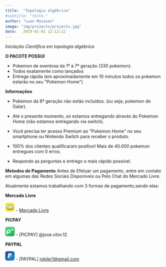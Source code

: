```yaml
---
title:  "Topologia algébrica"
#subtitle: "teste."
author: "Luan Moieses"
image: "img/projects/projects.jpg"
date:   2019-01-01 12:12:12
---
```



*Iniciação Científica em topologia algébrica*


**O PACOTE POSSUI**
-  Pokemon  de eventosa da 1ª à 7ª geração (330 pokemon).
- Todos exatamente como lançados
- Entrega rápida (em aproximadamente em 10 minutos todos os pokemon estarão no seu "Pokemon Home")





**Informações**

- Pokemon da 8ª geração não estão incluídos. (ou seja, pokemon de Galar).








- Até o presente momento, só estamos entregando através do Pokemon Home (não estamos entregando via switch).


- Você precisa ter acesso Premium ao "Pokemon Home" no seu smartphone ou Nintendo Switch para receber o produto.



- 100% dos clientes qualificaram positivo! Mais de 40.000 pokemon entregues com 0 erros.



- Respondo as perguntas e entrego o mais rápido possível.

**Metodos de Pagamento**
Antes de Efetuar um pagamento, entre em contato em algumas das Redes Sociais Disponiveis ou Pelo Chat do Mercado Livre. 



Atualmente estamos trabalhando com 3 formas de pagamento,sendo elas:



**Mercado Livre**

<img src="img//icons//ML.png" width="30" height="30" /> - [Mercado Livre](https://produto.mercadolivre.com.br/MLB-1442311759-pokemon-home-941-pokemon-switch-dex-807100-brindes-_JM?quantity=1)




**PICPAY**

<img src="img//icons//pic.jpg" width="30" height="30" /> - [PICPAY] @jose.vitor.12






**PAYPAL**

<img src="img//icons//pay.jpg" width="30" height="30" /> - [PAYPAL] jvkiler1@gmail.com
